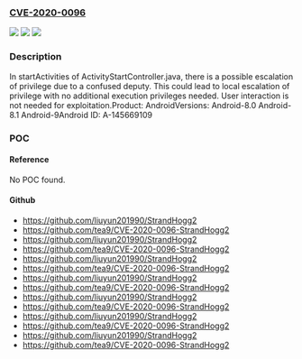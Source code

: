 ### [CVE-2020-0096](https://cve.mitre.org/cgi-bin/cvename.cgi?name=CVE-2020-0096)
![](https://img.shields.io/static/v1?label=Product&message=Android&color=blue)
![](https://img.shields.io/static/v1?label=Version&message=n%2Fa&color=blue)
![](https://img.shields.io/static/v1?label=Vulnerability&message=Elevation%20of%20privilege&color=brighgreen)

### Description

In startActivities of ActivityStartController.java, there is a possible escalation of privilege due to a confused deputy. This could lead to local escalation of privilege with no additional execution privileges needed. User interaction is not needed for exploitation.Product: AndroidVersions: Android-8.0 Android-8.1 Android-9Android ID: A-145669109

### POC

#### Reference
No POC found.

#### Github
- https://github.com/liuyun201990/StrandHogg2
- https://github.com/tea9/CVE-2020-0096-StrandHogg2
- https://github.com/liuyun201990/StrandHogg2
- https://github.com/tea9/CVE-2020-0096-StrandHogg2
- https://github.com/liuyun201990/StrandHogg2
- https://github.com/tea9/CVE-2020-0096-StrandHogg2
- https://github.com/liuyun201990/StrandHogg2
- https://github.com/tea9/CVE-2020-0096-StrandHogg2
- https://github.com/liuyun201990/StrandHogg2
- https://github.com/tea9/CVE-2020-0096-StrandHogg2
- https://github.com/liuyun201990/StrandHogg2
- https://github.com/tea9/CVE-2020-0096-StrandHogg2
- https://github.com/liuyun201990/StrandHogg2
- https://github.com/tea9/CVE-2020-0096-StrandHogg2

